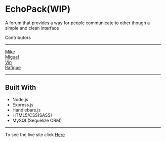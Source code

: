 # EchoPack(WIP)
A forum that provides a way for people communicate to other though a simple and clean interface


Contributors
________________________

[Mike](https://github.com/Mike-C25)   
[Miguel](https://github.com/miguelf6022e23)   
[Vin](https://github.com/vpasquar)    
[Rafique](https://github.com/rafiquevahora)

___

## Built With

+ Node.js
+ Express.js
+ Handlebars.js
+ HTML5/CSS(SASS)
+ MySQL(Sequelize ORM)
___

To see the live site click [Here](https://echopack.herokuapp.com/)
